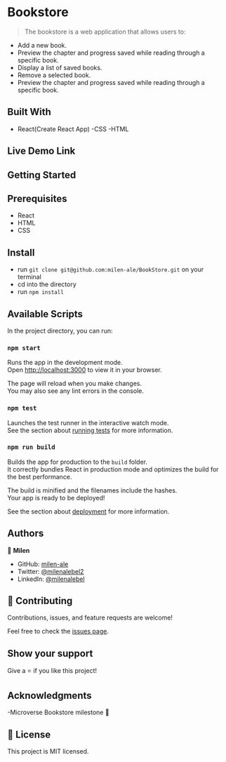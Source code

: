 # Bookstore

> The bookstore is a web application that allows users to:

- Add a new book.
- Preview the chapter and progress saved while reading through a specific book.
- Display a list of saved books.
- Remove a selected book.
- Preview the chapter and progress saved while reading through a specific book. 

## Built With

- React(Create React App)
-CSS
-HTML

## Live Demo Link

## Getting Started

## Prerequisites

- React
- HTML
- CSS

## Install

- run `git clone git@github.com:milen-ale/BookStore.git` on your terminal
- cd into the directory
- run `npm install`

## Available Scripts

In the project directory, you can run:

### `npm start`

Runs the app in the development mode.\
Open [http://localhost:3000](http://localhost:3000) to view it in your browser.

The page will reload when you make changes.\
You may also see any lint errors in the console.

### `npm test`

Launches the test runner in the interactive watch mode.\
See the section about [running tests](https://facebook.github.io/create-react-app/docs/running-tests) for more information.

### `npm run build`

Builds the app for production to the `build` folder.\
It correctly bundles React in production mode and optimizes the build for the best performance.

The build is minified and the filenames include the hashes.\
Your app is ready to be deployed!

See the section about [deployment](https://facebook.github.io/create-react-app/docs/deployment) for more information.

## Authors

👤 **Milen**

- GitHub: [milen-ale](https://github.com/milen-ale)
- Twitter: [@milenalebel2](https://twitter.com/@milenalebel2)
- LinkedIn: [@milenalebel](https://www.linkedin.com/in/@milenalebel/)

## 🤝 Contributing

Contributions, issues, and feature requests are welcome!

Feel free to check the [issues page](../../issues/).

## Show your support

Give a ⭐️ if you like this project!

## Acknowledgments

-Microverse Bookstore milestone 🎉

## 📝 License
This project is MIT licensed.
